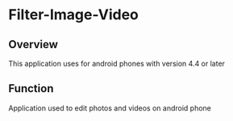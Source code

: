 # Filter-Image-Video
Overview
--------

This application uses for android phones with version 4.4 or later

Function
--------

Application used to edit photos and videos on android phone
